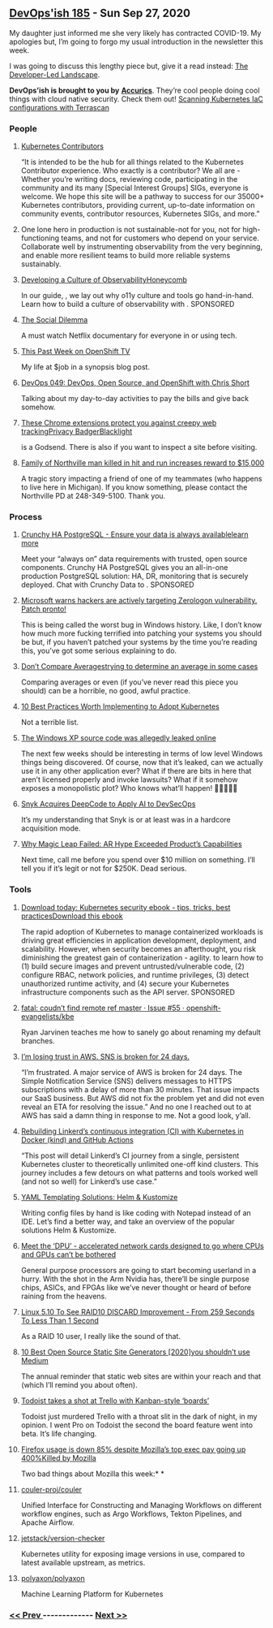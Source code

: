 ## [DevOps'ish 185](https://devopsish.com/185) - Sun Sep 27, 2020

My daughter just informed me she very likely has contracted COVID-19. My apologies but, I’m going to forgo my usual introduction in the newsletter this week.

I was going to discuss this lengthy piece but, give it a read instead: <a href="https://tylerjewell.substack.com/p/the-developer-led-landscape-20-08-28">The Developer-Led Landscape</a>.

<strong>DevOps’ish is brought to you by</strong> <a href="https://www.accurics.com/"><strong>Accurics</strong></a>. They’re cool people doing cool things with cloud native security. Check them out! <a href="https://community.accurics.com/t/scanning-kubernetes-iac-configurations-with-terrascan/51">Scanning Kubernetes IaC configurations with Terrascan</a>

### People

1. [Kubernetes Contributors](https://www.kubernetes.dev/)

    “It is intended to be the hub for all things related to the Kubernetes Contributor experience. Who exactly is a contributor? We all are - Whether you’re writing docs, reviewing code, participating in the community and its many [Special Interest Groups] SIGs, everyone is welcome. We hope this site will be a pathway to success for our 35000+ Kubernetes contributors, providing current, up-to-date information on community events, contributor resources, Kubernetes SIGs, and more.”
1. []()

    One lone hero in production is not sustainable-not for you, not for high-functioning teams, and not for customers who depend on your service. Collaborate well by instrumenting observability from the very beginning, and enable more resilient teams to build more reliable systems sustainably.
1. [Developing a Culture of ObservabilityHoneycomb](https://info.honeycomb.io/developing-a-culture-of-observability-devopsish?&utm_source=devopsish&utm_medium=newsletter&utm_campaign=ad&utm_content=developing-a-culture-of-observability-devopsish)

    In our guide, , we lay out why o11y culture and tools go hand-in-hand. Learn how to build a culture of observability with . SPONSORED
1. [The Social Dilemma](https://www.netflix.com/title/81254224)

    A must watch Netflix documentary for everyone in or using tech.
1. [This Past Week on OpenShift TV](https://www.openshift.com/blog/this-past-week-on-openshift-tv)

    My life at $job in a synopsis blog post.
1. [DevOps 049: DevOps, Open Source, and OpenShift with Chris Short](https://devchat.tv/adventures-in-devops/devops-049-devops-open-source-and-openshift-with-chris-short/)

    Talking about my day-to-day activities to pay the bills and give back somehow.
1. [These Chrome extensions protect you against creepy web trackingPrivacy BadgerBlacklight](https://www.wired.co.uk/article/chrome-extensions-privacy-ad-tracking-blocker)

    is a Godsend. There is also  if you want to inspect a site before visiting.
1. [Family of Northville man killed in hit and run increases reward to $15,000](https://www.fox2detroit.com/video/853147?fbclid=IwAR3Pf_81Cd0dKL_wqyNF-hDLiuTEyKcsdyikzZ3e6CKtLKtZGtnesVNSwrg)

    A tragic story impacting a friend of one of my teammates (who happens to live here in Michigan). If you know something, please contact the Northville PD at 248-349-5100. Thank you.
### Process

1. [Crunchy HA PostgreSQL - Ensure your data is always availablelearn more](https://www.crunchydata.com/products/crunchy-high-availability-postgresql/?utm_source=DevOpsish&utm_medium=Week4&utm_campaign=CrunchyHA2)

    Meet your “always on” data requirements with trusted, open source components. Crunchy HA PostgreSQL gives you an all-in-one production PostgreSQL solution: HA, DR, monitoring that is securely deployed. Chat with Crunchy Data to . SPONSORED
1. [Microsoft warns hackers are actively targeting Zerologon vulnerability. Patch pronto!](https://grahamcluley.com/microsoft-warns-hackers-are-actively-targeting-zerologon-vulnerability-patch-pronto/)

    This is being called the worst bug in Windows history. Like, I don’t know how much more fucking terrified into patching your systems you should be but, if you haven’t patched your systems by the time you’re reading this, you’ve got some serious explaining to do.
1. [Don’t Compare Averagestrying to determine an average in some cases](https://martinfowler.com/articles/dont-compare-averages.html)

    Comparing averages or even  (if you’ve never read this piece you should) can be a horrible, no good, awful practice.
1. [10 Best Practices Worth Implementing to Adopt Kubernetes](https://containerjournal.com/topics/container-management/10-best-practices-worth-implementing-to-adopt-kubernetes/)

    Not a terrible list.
1. [The Windows XP source code was allegedly leaked online](https://www.bleepingcomputer.com/news/microsoft/the-windows-xp-source-code-was-allegedly-leaked-online/)

    The next few weeks should be interesting in terms of low level Windows things being discovered. Of course, now that it’s leaked, can we actually use it in any other application ever? What if there are bits in here that aren’t licensed properly and invoke lawsuits? What if it somehow exposes a monopolistic plot? Who knows what’ll happen! 🍿🍿🍿🍿🍿
1. [Snyk Acquires DeepCode to Apply AI to DevSecOps](https://devops.com/snyk-acquires-deepcode-to-apply-ai-to-devsecops/)

    It’s my understanding that Snyk is or at least was in a hardcore acquisition mode.
1. [Why Magic Leap Failed: AR Hype Exceeded Product’s Capabilities](https://www.bloomberg.com/news/features/2020-09-23/why-magic-leap-failed-ar-hype-exceeded-product-s-capabilities)

    Next time, call me before you spend over $10 million on something. I’ll tell you if it’s legit or not for $250K. Dead serious.
### Tools

1. [Download today: Kubernetes security ebook - tips, tricks, best practicesDownload this ebook](https://security.stackrox.com/kubernetes-security-ebook-tips-tricks-best-practices.html?Source=DevOpsish&LSource=DevOpsish)

    The rapid adoption of Kubernetes to manage containerized workloads is driving great efficiencies in application development, deployment, and scalability. However, when security becomes an afterthought, you risk diminishing the greatest gain of containerization - agility.  to learn how to (1) build secure images and prevent untrusted/vulnerable code, (2) configure RBAC, network policies, and runtime privileges, (3) detect unauthorized runtime activity, and (4) secure your Kubernetes infrastructure components such as the API server. SPONSORED
1. [fatal: coudn’t find remote ref master · Issue #55 · openshift-evangelists/kbe](https://github.com/openshift-evangelists/kbe/issues/55)

    Ryan Jarvinen teaches me how to sanely go about renaming my default branches.
1. [I’m losing trust in AWS. SNS is broken for 24 days.](https://cloudonaut.io/loosing-trust-in-aws-sns-broken-for-24-days/)

    “I’m frustrated. A major service of AWS is broken for 24 days. The Simple Notification Service (SNS) delivers messages to HTTPS subscriptions with a delay of more than 30 minutes. That issue impacts our SaaS business. But AWS did not fix the problem yet and did not even reveal an ETA for resolving the issue.” And no one I reached out to at AWS has said a damn thing in response to me. Not a good look, y’all.
1. [Rebuilding Linkerd’s continuous integration (CI) with Kubernetes in Docker (kind) and GitHub Actions](https://buoyant.io/2020/09/16/linkerds-ci-kubernetes-in-docker-github-actions/)

    “This post will detail Linkerd’s CI journey from a single, persistent Kubernetes cluster to theoretically unlimited one-off kind clusters. This journey includes a few detours on what patterns and tools worked well (and not so well) for Linkerd’s use case.”
1. [YAML Templating Solutions: Helm & Kustomize](https://www.dex.dev/dex-videos/templating-solutions)

    Writing config files by hand is like coding with Notepad instead of an IDE. Let’s find a better way, and take an overview of the popular solutions Helm & Kustomize.
1. [Meet the ‘DPU’ - accelerated network cards designed to go where CPUs and GPUs can’t be bothered](https://www.theregister.com/2020/09/25/smartnic_dpu/)

    General purpose processors are going to start becoming userland in a hurry. With the shot in the Arm Nvidia has, there’ll be single purpose chips, ASICs, and FPGAs like we’ve never thought or heard of before raining from the heavens.
1. [Linux 5.10 To See RAID10 DISCARD Improvement - From 259 Seconds To Less Than 1 Second](https://www.phoronix.com/scan.php?page=news_item&px=Linux-5.10-Faster-RAID10-Trim)

    As a RAID 10 user, I really like the sound of that.
1. [10 Best Open Source Static Site Generators [2020]you shouldn’t use Medium](https://itsfoss.com/open-source-static-site-generators/)

    The annual reminder that static web sites are within your reach and that  (which I’ll remind you about often).
1. [Todoist takes a shot at Trello with Kanban-style ‘boards’](https://thenextweb.com/plugged/2020/09/23/todoist-takes-a-shot-at-trello-with-kanban-style-boards/)

    Todoist just murdered Trello with a throat slit in the dark of night, in my opinion. I went Pro on Todoist the second the board feature went into beta. It’s life changing.
1. [Firefox usage is down 85% despite Mozilla’s top exec pay going up 400%Killed by Mozilla](http://calpaterson.com/mozilla.html)

    Two bad things about Mozilla this week:* *
1. [couler-proj/couler](https://github.com/couler-proj/couler)

    Unified Interface for Constructing and Managing Workflows on different workflow engines, such as Argo Workflows, Tekton Pipelines, and Apache Airflow.
1. [jetstack/version-checker](https://github.com/jetstack/version-checker)

    Kubernetes utility for exposing image versions in use, compared to latest available upstream, as metrics.
1. [polyaxon/polyaxon](https://github.com/polyaxon/polyaxon)

    Machine Learning Platform for Kubernetes

### [ << Prev ](sreweekly-184.md) ------------- [ Next >> ](sreweekly-186.md)